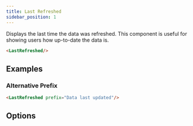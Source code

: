 ```yaml
---
title: Last Refreshed
sidebar_position: 1
---
```


Displays the last time the data was refreshed. This component is useful for showing users how up-to-date the data is.

<DocTab>
    <div slot='preview'>
        <LastRefreshed/>
    </div>

```markdown
<LastRefreshed/>
```
</DocTab>

## Examples

### Alternative Prefix

<DocTab>
    <div slot='preview'>
        <LastRefreshed prefix="Data last updated"/>
    </div>

```markdown
<LastRefreshed prefix="Data last updated"/>
```
</DocTab>

## Options

<PropListing
    name=prefix
    description="Text to display before the last refreshed time"
    options=string
    defaultValue="Last refreshed"
/>